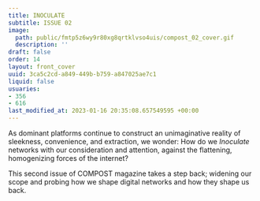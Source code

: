 ```yaml
---
title: INOCULATE
subtitle: ISSUE 02
image:
  path: public/fmtp5z6wy9r80xg8qrtklvso4uis/compost_02_cover.gif
  description: ''
draft: false
order: 14
layout: front_cover
uuid: 3ca5c2cd-a849-449b-b759-a847025ae7c1
liquid: false
usuaries:
- 356
- 616
last_modified_at: 2023-01-16 20:35:08.657549595 +00:00
---
```


<p>As dominant platforms continue to construct an unimaginative reality of sleekness, convenience, and extraction, we wonder: How do we <em>Inoculate</em> networks with our consideration and attention, against the flattening, homogenizing forces of the internet?</p><p>This second issue of COMPOST magazine takes a step back; widening our scope and probing how we shape digital networks and how they shape us back.</p>
